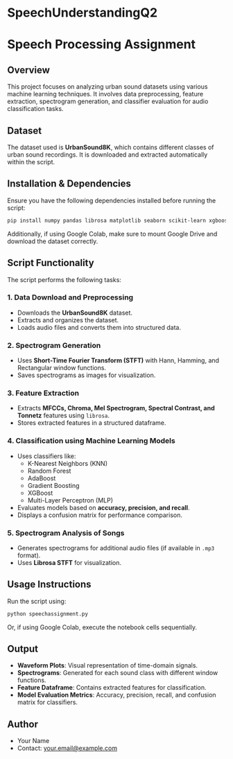 # SpeechUnderstandingQ2
# Speech Processing Assignment

## Overview
This project focuses on analyzing urban sound datasets using various machine learning techniques. It involves data preprocessing, feature extraction, spectrogram generation, and classifier evaluation for audio classification tasks.

## Dataset
The dataset used is **UrbanSound8K**, which contains different classes of urban sound recordings. It is downloaded and extracted automatically within the script.

## Installation & Dependencies
Ensure you have the following dependencies installed before running the script:

```bash
pip install numpy pandas librosa matplotlib seaborn scikit-learn xgboost
```

Additionally, if using Google Colab, make sure to mount Google Drive and download the dataset correctly.

## Script Functionality
The script performs the following tasks:

### 1. Data Download and Preprocessing
- Downloads the **UrbanSound8K** dataset.
- Extracts and organizes the dataset.
- Loads audio files and converts them into structured data.

### 2. Spectrogram Generation
- Uses **Short-Time Fourier Transform (STFT)** with Hann, Hamming, and Rectangular window functions.
- Saves spectrograms as images for visualization.

### 3. Feature Extraction
- Extracts **MFCCs, Chroma, Mel Spectrogram, Spectral Contrast, and Tonnetz** features using `librosa`.
- Stores extracted features in a structured dataframe.

### 4. Classification using Machine Learning Models
- Uses classifiers like:
  - K-Nearest Neighbors (KNN)
  - Random Forest
  - AdaBoost
  - Gradient Boosting
  - XGBoost
  - Multi-Layer Perceptron (MLP)
- Evaluates models based on **accuracy, precision, and recall**.
- Displays a confusion matrix for performance comparison.

### 5. Spectrogram Analysis of Songs
- Generates spectrograms for additional audio files (if available in `.mp3` format).
- Uses **Librosa STFT** for visualization.

## Usage Instructions
Run the script using:
```bash
python speechassignment.py
```
Or, if using Google Colab, execute the notebook cells sequentially.

## Output
- **Waveform Plots**: Visual representation of time-domain signals.
- **Spectrograms**: Generated for each sound class with different window functions.
- **Feature Dataframe**: Contains extracted features for classification.
- **Model Evaluation Metrics**: Accuracy, precision, recall, and confusion matrix for classifiers.

## Author
- Your Name
- Contact: your.email@example.com


